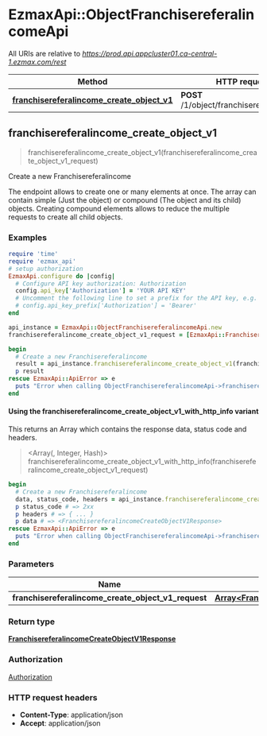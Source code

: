 # EzmaxApi::ObjectFranchisereferalincomeApi

All URIs are relative to *https://prod.api.appcluster01.ca-central-1.ezmax.com/rest*

| Method | HTTP request | Description |
| ------ | ------------ | ----------- |
| [**franchisereferalincome_create_object_v1**](ObjectFranchisereferalincomeApi.md#franchisereferalincome_create_object_v1) | **POST** /1/object/franchisereferalincome | Create a new Franchisereferalincome |


## franchisereferalincome_create_object_v1

> <FranchisereferalincomeCreateObjectV1Response> franchisereferalincome_create_object_v1(franchisereferalincome_create_object_v1_request)

Create a new Franchisereferalincome

The endpoint allows to create one or many elements at once.  The array can contain simple (Just the object) or compound (The object and its child) objects.  Creating compound elements allows to reduce the multiple requests to create all child objects.

### Examples

```ruby
require 'time'
require 'ezmax_api'
# setup authorization
EzmaxApi.configure do |config|
  # Configure API key authorization: Authorization
  config.api_key['Authorization'] = 'YOUR API KEY'
  # Uncomment the following line to set a prefix for the API key, e.g. 'Bearer' (defaults to nil)
  # config.api_key_prefix['Authorization'] = 'Bearer'
end

api_instance = EzmaxApi::ObjectFranchisereferalincomeApi.new
franchisereferalincome_create_object_v1_request = [EzmaxApi::FranchisereferalincomeCreateObjectV1Request.new] # Array<FranchisereferalincomeCreateObjectV1Request> | 

begin
  # Create a new Franchisereferalincome
  result = api_instance.franchisereferalincome_create_object_v1(franchisereferalincome_create_object_v1_request)
  p result
rescue EzmaxApi::ApiError => e
  puts "Error when calling ObjectFranchisereferalincomeApi->franchisereferalincome_create_object_v1: #{e}"
end
```

#### Using the franchisereferalincome_create_object_v1_with_http_info variant

This returns an Array which contains the response data, status code and headers.

> <Array(<FranchisereferalincomeCreateObjectV1Response>, Integer, Hash)> franchisereferalincome_create_object_v1_with_http_info(franchisereferalincome_create_object_v1_request)

```ruby
begin
  # Create a new Franchisereferalincome
  data, status_code, headers = api_instance.franchisereferalincome_create_object_v1_with_http_info(franchisereferalincome_create_object_v1_request)
  p status_code # => 2xx
  p headers # => { ... }
  p data # => <FranchisereferalincomeCreateObjectV1Response>
rescue EzmaxApi::ApiError => e
  puts "Error when calling ObjectFranchisereferalincomeApi->franchisereferalincome_create_object_v1_with_http_info: #{e}"
end
```

### Parameters

| Name | Type | Description | Notes |
| ---- | ---- | ----------- | ----- |
| **franchisereferalincome_create_object_v1_request** | [**Array&lt;FranchisereferalincomeCreateObjectV1Request&gt;**](FranchisereferalincomeCreateObjectV1Request.md) |  |  |

### Return type

[**FranchisereferalincomeCreateObjectV1Response**](FranchisereferalincomeCreateObjectV1Response.md)

### Authorization

[Authorization](../README.md#Authorization)

### HTTP request headers

- **Content-Type**: application/json
- **Accept**: application/json

